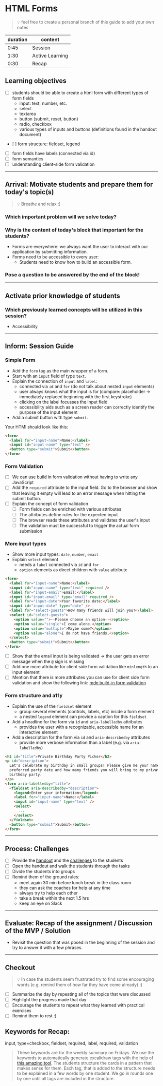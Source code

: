 # HTML Forms

> 💡 feel free to create a personal branch of this guide to add your own notes

| duration | content         |
| -------- | --------------- |
| 0:45     | Session         |
| 1:30     | Active Learning |
| 0:30     | Recap           |

## Learning objectives

- [ ] students should be able to create a html form with different types of form fields
  - input: text, number, etc.
  - select
  - textarea
  - button (submit, reset, button)
  - radio, checkbox
  - various types of inputs and buttons (definitions found in the handout document)
- [ ] form structure: fieldset, legend
- [ ] form fields have labels (connected via id)
- [ ] form semantics
- [ ] understanding client-side form validation

---

## Arrival: Motivate students and prepare them for today's topic(s)

> 💡 Breathe and relax :)

### Which important problem will we solve today?

### Why is the content of today's block that important for the students?

- Forms are everywhere: we always want the user to interact with our application by submitting
  information.
- Forms need to be accessible to every user:
  - Students need to know how to build an accessible form.

### Pose a question to be answered by the end of the block!

---

## Activate prior knowledge of students

### Which previously learned concepts will be utilized in this session?

- Accessibility

---

## Inform: Session Guide

### Simple Form

- Add the `form` tag as the main wrapper of a form.
- Start with an `input` field of type `text`.
- Explain the connection of `input` and `label`:
  - connected via `id` and `for` (do not talk about nested `input` elements)
  - user always knows what the input is for (compare: placeholder -> immediately replaced beginning
    with the first keystroke)
  - clicking on the label focusses the input field
  - accessibility aids such as a screen reader can correctly identify the purpose of the input
    element
- Add a submit button with type `submit`.

Your HTMl should look like this:

```html
<form>
  <label for="input-name">Name:</label>
  <input id="input-name" type="text" />
  <button type="submit">Submit</button>
</form>
```

### Form Validation

- [ ] We can use build in form validation without having to write any JavaScript
- [ ] Add the `required` attribute to the input field. Go to the browser and show that leaving it empty will lead to an error message when hitting the submit button.
- [ ] Explain the concept of form validation
  - [ ] Form fields can be enriched with various attributes
  - [ ] The attributes define rules for the expected input
  - [ ] The browser reads these attributes and validates the user's input
  - [ ] The validation must be successful to trigger the actual form submission

### More input types

- Show more input types: `date`, `number`, `email`
- Explain `select` element
  - needs a `label` connected via `id` and `for`
  - `option` elements as direct children with `value` attribute

```html
<form>
  <label for="input-name">Name:</label>
  <input id="input-name" type="text" required />
  <label for="input-email">Email:</label>
  <input id="input-email" type="email" required />
  <label for="input-date">Your favorite date:</label>
  <input id="input-date" type="date" />
  <label for="select-guests">How many friends will join you?</label>
  <select id="select-guests">
    <option value="">--Please choose an option--</option>
    <option value="single">I come alone.</option>
    <option value="multiple">Maybe some?</option>
    <option value="alone">I do not have friends.</option>
  </select>
  <button type="submit">Submit</button>
</form>
```

- [ ] Show that the email input is being validated → the user gets an error message when the `@` sign is missing
- [ ] Add one more attribute for client side form validation like `minlength` to an input element
- [ ] Mention that there is more attributes you can use for client side form validation and show the following link: [mdn build-in form validation](https://developer.mozilla.org/en-US/docs/Learn/Forms/Form_validation#using_built-in_form_validation)

### Form structure and a11y

- Explain the use of the `fieldset` element
  - group several elements (controls, labels, etc) inside a form element
  - a nested `legend` element can provide a caption for this `fieldset`
- Add a headline for the form via `id` and `aria-labelledby` attributes
  - provides the user with a recognizable, accessible name for an interactive element
- Add a description for the form via `id` and `aria-describedby` attributes
  - provide more verbose information than a label (e.g. via `aria-labelledby`)

```html
<h2 id="title">Private Birthday Party Picker</h2>
<p id="description">
  Let's celebrate my birthday in small groups! Please give me your name, your
  preferred party date and how many friends you will bring to my private
  birthday party.
</p>
<form aria-labelledby="title">
  <fieldset aria-describedby="description">
    <legend>Enter your information</legend>
    <label for="input-name">Name:</label>
    <input id="input-name" type="text" />
    <select>
      ...
    </select>
  </fieldset>
  <button type="submit">Submit</button>
</form>
```

---

## Process: Challenges

- [ ] Provide the [handout](html-forms.md) and the [challenges](challenges-html-forms.md) to the
      students
- [ ] Open the handout and walk the students through the tasks
- [ ] Divide the students into groups
- [ ] Remind them of the ground rules:
  - meet again 30 min before lunch break in the class room
  - they can ask the coaches for help at any time
  - always try to help each other
  - take a break within the next 1.5 hrs
  - keep an eye on Slack

---

## Evaluate: Recap of the assignment / Discussion of the MVP / Solution

- Revisit the question that was posed in the beginning of the session and try to answer it with a
  few phrases.

---

## Checkout

> 💡 In case the students seem frustrated try to find some encouraging words (e.g. remind them of
> how far they have come already) :)

- [ ] Summarize the day by repeating all of the topics that were discussed
- [ ] Highlight the progress made that day
- [ ] Encourage the students to repeat what they learned with practical exercises
- [ ] Remind them to rest :)

## Keywords for Recap:

input, type=checkbox, fieldset, required, label, required, validation

> These keywords are for the weekly summary on Fridays. We use the keywords to automatically
> generate excalidraw tags with the help of
> [this amazing tool](https://github.com/F-Kirchhoff/tag-cloud-generator). The students structure
> the cards in a pattern that makes sense for them. Each tag, that is added to the structure needs
> to be explained in a few words by one student. We go in rounds one by one until all tags are
> included in the structure.
